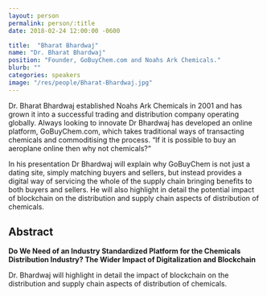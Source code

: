 ```yaml
---
layout: person
permalink: person/:title
date: 2018-02-24 12:00:00 -0600

title:  "Bharat Bhardwaj"
name: "Dr. Bharat Bhardwaj"
position: "Founder, GoBuyChem.com and Noahs Ark Chemicals."
blurb: ""
categories: speakers
image: "/res/people/Bharat-Bhardwaj.jpg"
---
```


Dr. Bharat Bhardwaj established Noahs Ark Chemicals in 2001 and has grown it into a successful trading and distribution company operating globally. Always looking to innovate Dr Bhardwaj has developed an online platform, GoBuyChem.com, which takes traditional ways of transacting chemicals and commoditising the process. “If it is possible to buy an aeroplane online then why not chemicals?“

In his presentation Dr Bhardwaj will explain why GoBuyChem is not just a dating site, simply matching buyers and sellers, but instead provides a digital way of servicing the whole of the supply chain bringing benefits to both buyers and sellers. He will also highlight in detail the potential impact of blockchain on the distribution and supply chain aspects of distribution of chemicals.

## Abstract

**Do We Need of an Industry Standardized Platform for the Chemicals Distribution Industry? The Wider Impact of Digitalization and Blockchain**

Dr. Bhardwaj will highlight in detail the impact of blockchain on the distribution and supply chain aspects of distribution of chemicals.